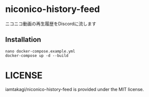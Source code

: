 # niconico-history-feed
ニコニコ動画の再生履歴をDiscordに流します

## Installation
```
nano docker-compose.example.yml
docker-compose up -d --build
```

# LICENSE
iamtakagi/niconico-history-feed is provided under the MIT license.
